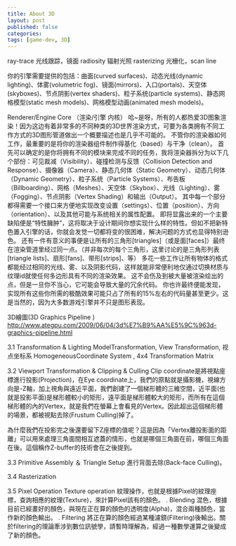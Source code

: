 ```yaml
---
title: About 3D
layout: post
published: false
categories:
tags: [game-dev, 3D]
---
```


ray-trace 光线跟踪，镜面
radiosity 辐射光照
rasterizing 光栅化，scan line

你的引擎需要提供的包括：曲面(curved surfaces)、动态光线(dynamic lighting)、体雾(volumetric fog)、镜面(mirrors)、入口(portals)、天空体(skyboxes)、节点阴影(vertex shaders)、粒子系统(particle systems)、静态网格模型(static mesh models)、网格模型动画(animated mesh models)。

Renderer/Engine Core （渲染/引擎 内核）
哈~是呀，所有的人都热爱3D图象渲染！因为这边有着非常多的不同种类的3D世界渲染方式，可要为各类拥有不同工作方式的3D图形管道做出一个概要描述也是几乎不可能的。
不管你的渲染器如何工作，最重要的是将你的渲染器组件制作得基化（based）与干净（clean）。
首先可以确定的是你将拥有不同的模块来完成不同的任务，我将渲染器拆分为以下几个部份：可见裁减（Visibility）、碰撞检测与反馈（Collision Detection and Response）、摄像器（Camera）、静态几何体（Static Geometry）、动态几何体（Dynamic Geometry）、粒子系统（Particle Systems）、布告板（Billboarding）、网格（Meshes）、天空体（Skybox）、光线（Lighting）、雾（Fogging）、节点阴影（Vertex Shading）和输出（Output）。
其中每一个部分都得需要一个接口来方便地实现改变设置（settings）、位置（position）、方向（orientation）、以及其他可能与系统相关的属性配置。
即将显露出来的一个主要缺陷便是“特性臃肿”，这将取决于设计期间你想实现什么样的特性。但如不把新特色置入引擎的话，你就会发觉一切都将变的很困难，解决问题的方式也显得特别逊色。
还有一件有意义的事便是让所有的三角形[triangles]（或是面[faces]）最终在渲染管道里经过同一点。（并非每次的每个三角形，这里讨论的是三角形列表[triangle lists]、扇形[fans]、带形[strips]、等） 多花一些工作让所有物体的格式都能经过相同的光线、雾、以及阴影代码，这样就能非常便利地仅通过切换材质与纹理id就使任何多边形具有不同的渲染效果。
这不会伤及到被大量被渲染绘出的点，但是一旦你不当心，它可能会导致大量的冗余代码。
你也许最终便能发现，实现所有这些你所需的极酷效果可能只占了所有的15%左右的代码量甚至更少。这是当然的，因为大多数游戏引擎并不只是图形表现。

3D繪圖(3D Graphics Pipeline ) http://www.ategpu.com/2009/06/04/3d%E7%B9%AA%E5%9C%963d-graphics-pipeline.html

3.1 Transformation & Lighting
ModelTransformation,  View Transformation, 视点坐标系 HomogeneousCoordinate System , 4x4 Transformation Matrix

3.2 Viewport Transformation & Clipping & Culling
Clip coordinate是將視點座標進行投影(Projection)，在Eye coordinate上，我們的原點就是攝影機，視線方向是-Z軸，加上視角與遠近平面，我們創建了一個梯形體的三維空間，近平面(也就是投影平面)是梯形體較小的矩形，遠平面是梯形體較大的矩形，而所有在這個梯形體的內的Vertex，就是我們在螢幕上會看見的Vertex。因此超出這個梯形體的場景，都被視點去除(Frustum Culling)掉了。

為什麼我們在投影完之後還要留下Z座標的值呢？這是因為「Vertex離投影面的距離」可以用來處理三角面間相互遮蓋的情形，也就是哪個三角面在前，哪個三角面在後。這個稱作Z-buffer的技術會在之後提到。

3.3 Primitive Assembly ＆ Triangle Setup
進行背面去除(Back-face Culling)。

3.4 Rasterization

3.5 Pixel Operation
Texture operation
紋理操作，也就是根據Pixel的紋理座標，查詢相應的紋理(Texture)，來計算Pixel該有的顏色。
.
Blending
混色，根據目前已經畫好的顏色，與現在正在算的顏色的透明度(Alpha)，混合兩種顏色，當作新的顏色輸出。
.
Filtering
將正在算的顏色經過某種濾鏡(Filtering)後輸出。關於filtering的理論牽涉到數位訊號學，請暫時理解為，經過一種數學運算之後變成了新的顏色。
